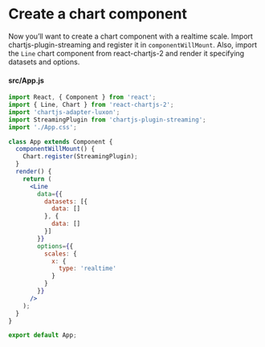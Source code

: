 # Create a chart component

Now you’ll want to create a chart component with a realtime scale. Import chartjs-plugin-streaming and register it in `componentWillMount`. Also, import the `Line` chart component from react-chartjs-2 and render it specifying datasets and options.

#### src/App.js

```jsx
import React, { Component } from 'react';
import { Line, Chart } from 'react-chartjs-2';
import 'chartjs-adapter-luxon';
import StreamingPlugin from 'chartjs-plugin-streaming';
import './App.css';

class App extends Component {
  componentWillMount() {
    Chart.register(StreamingPlugin);
  }
  render() {
    return (
      <Line
        data={{
          datasets: [{
            data: []
          }, {
            data: []
          }]
        }}
        options={{
          scales: {
            x: {
              type: 'realtime'
            }
          }
        }}
      />
    );
  }
}

export default App;
```
